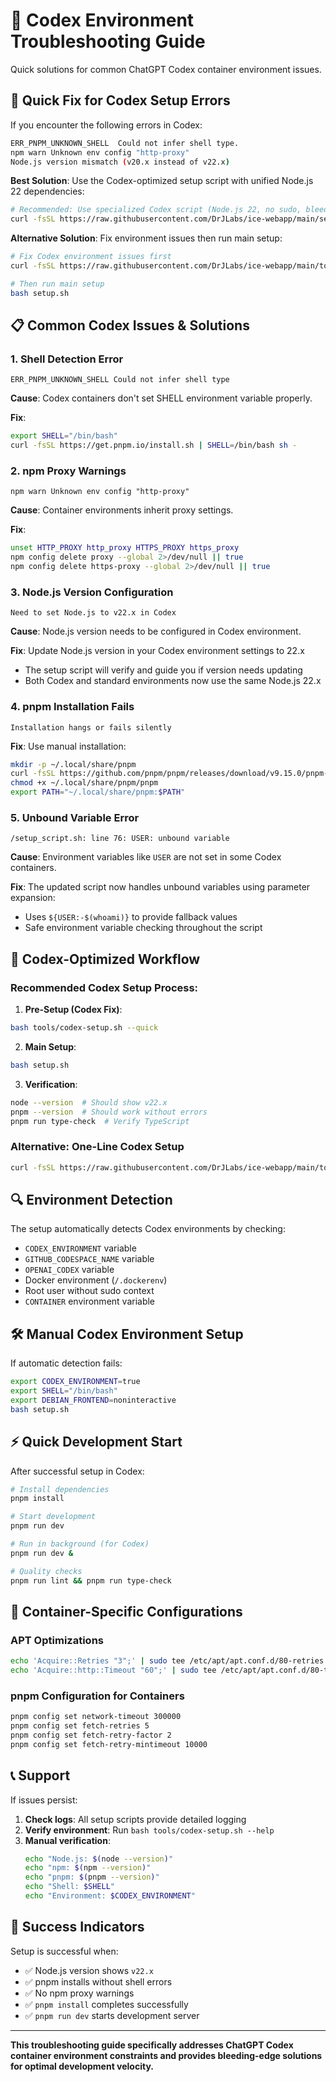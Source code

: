 # 🚨 Codex Environment Troubleshooting Guide

Quick solutions for common ChatGPT Codex container environment issues.

## 🔧 Quick Fix for Codex Setup Errors

If you encounter the following errors in Codex:

```bash
ERR_PNPM_UNKNOWN_SHELL  Could not infer shell type.
npm warn Unknown env config "http-proxy"
Node.js version mismatch (v20.x instead of v22.x)
```

**Best Solution**: Use the Codex-optimized setup script with unified Node.js 22 dependencies:

```bash
# Recommended: Use specialized Codex script (Node.js 22, no sudo, bleeding-edge deps)
curl -fsSL https://raw.githubusercontent.com/DrJLabs/ice-webapp/main/setup-codex.sh | bash
```

**Alternative Solution**: Fix environment issues then run main setup:

```bash
# Fix Codex environment issues first
curl -fsSL https://raw.githubusercontent.com/DrJLabs/ice-webapp/main/tools/codex-setup.sh | bash

# Then run main setup
bash setup.sh
```

## 📋 Common Codex Issues & Solutions

### 1. **Shell Detection Error**
```
ERR_PNPM_UNKNOWN_SHELL Could not infer shell type
```

**Cause**: Codex containers don't set SHELL environment variable properly.

**Fix**:
```bash
export SHELL="/bin/bash"
curl -fsSL https://get.pnpm.io/install.sh | SHELL=/bin/bash sh -
```

### 2. **npm Proxy Warnings**
```
npm warn Unknown env config "http-proxy"
```

**Cause**: Container environments inherit proxy settings.

**Fix**:
```bash
unset HTTP_PROXY http_proxy HTTPS_PROXY https_proxy
npm config delete proxy --global 2>/dev/null || true
npm config delete https-proxy --global 2>/dev/null || true
```

### 3. **Node.js Version Configuration**
```
Need to set Node.js to v22.x in Codex
```

**Cause**: Node.js version needs to be configured in Codex environment.

**Fix**: Update Node.js version in your Codex environment settings to 22.x
- The setup script will verify and guide you if version needs updating
- Both Codex and standard environments now use the same Node.js 22.x

### 4. **pnpm Installation Fails**
```
Installation hangs or fails silently
```

**Fix**: Use manual installation:
```bash
mkdir -p ~/.local/share/pnpm
curl -fsSL https://github.com/pnpm/pnpm/releases/download/v9.15.0/pnpm-linux-x64 -o ~/.local/share/pnpm/pnpm
chmod +x ~/.local/share/pnpm/pnpm
export PATH="~/.local/share/pnpm:$PATH"
```

### 5. **Unbound Variable Error**
```
/setup_script.sh: line 76: USER: unbound variable
```

**Cause**: Environment variables like `USER` are not set in some Codex containers.

**Fix**: The updated script now handles unbound variables using parameter expansion:
- Uses `${USER:-$(whoami)}` to provide fallback values
- Safe environment variable checking throughout the script

## 🚀 Codex-Optimized Workflow

### Recommended Codex Setup Process:

1. **Pre-Setup (Codex Fix)**:
```bash
bash tools/codex-setup.sh --quick
```

2. **Main Setup**:
```bash
bash setup.sh
```

3. **Verification**:
```bash
node --version  # Should show v22.x
pnpm --version  # Should work without errors
pnpm run type-check  # Verify TypeScript
```

### Alternative: One-Line Codex Setup
```bash
curl -fsSL https://raw.githubusercontent.com/DrJLabs/ice-webapp/main/tools/codex-setup.sh | bash && bash setup.sh
```

## 🔍 Environment Detection

The setup automatically detects Codex environments by checking:
- `CODEX_ENVIRONMENT` variable
- `GITHUB_CODESPACE_NAME` variable 
- `OPENAI_CODEX` variable
- Docker environment (`/.dockerenv`)
- Root user without sudo context
- `CONTAINER` environment variable

## 🛠️ Manual Codex Environment Setup

If automatic detection fails:

```bash
export CODEX_ENVIRONMENT=true
export SHELL="/bin/bash"
export DEBIAN_FRONTEND=noninteractive
bash setup.sh
```

## ⚡ Quick Development Start

After successful setup in Codex:

```bash
# Install dependencies
pnpm install

# Start development
pnpm run dev

# Run in background (for Codex)
pnpm run dev &

# Quality checks
pnpm run lint && pnpm run type-check
```

## 🔧 Container-Specific Configurations

### APT Optimizations
```bash
echo 'Acquire::Retries "3";' | sudo tee /etc/apt/apt.conf.d/80-retries
echo 'Acquire::http::Timeout "60";' | sudo tee /etc/apt/apt.conf.d/80-timeout
```

### pnpm Configuration for Containers
```bash
pnpm config set network-timeout 300000
pnpm config set fetch-retries 5
pnpm config set fetch-retry-factor 2
pnpm config set fetch-retry-mintimeout 10000
```

## 📞 Support

If issues persist:

1. **Check logs**: All setup scripts provide detailed logging
2. **Verify environment**: Run `bash tools/codex-setup.sh --help`
3. **Manual verification**:
   ```bash
   echo "Node.js: $(node --version)"
   echo "npm: $(npm --version)" 
   echo "pnpm: $(pnpm --version)"
   echo "Shell: $SHELL"
   echo "Environment: $CODEX_ENVIRONMENT"
   ```

## 🎯 Success Indicators

Setup is successful when:
- ✅ Node.js version shows `v22.x`
- ✅ pnpm installs without shell errors
- ✅ No npm proxy warnings
- ✅ `pnpm install` completes successfully
- ✅ `pnpm run dev` starts development server

---

**This troubleshooting guide specifically addresses ChatGPT Codex container environment constraints and provides bleeding-edge solutions for optimal development velocity.** 